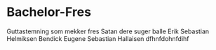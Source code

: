 # Bachelor-Fres
Guttastemning som mekker fres
Satan dere suger balle
Erik Sebastian Helmiksen
Bendick Eugene Sebastian
Hallaisen
dfhnfdohnfdihf